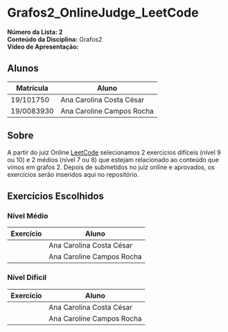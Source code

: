# Grafos2_OnlineJudge_LeetCode

**Número da Lista: 2** </br>
**Conteúdo da Disciplina:** Grafos2 </br>
**Vídeo de Apresentação:**

## Alunos
|Matrícula | Aluno |
| -- | -- |
| 19/101750   |  Ana Carolina Costa César |
| 19/0083930  |  Ana Caroline Campos Rocha |

## Sobre 
A partir do juiz Online [LeetCode](https://leetcode.com/) selecionamos 2 exercícios difíceis (nível 9 ou 10) e 2 médios (nível 7 ou 8) que estejam relacionado ao conteúdo que vimos em grafos 2. Depois de submetidos no juiz online e aprovados, os exercícios serão inseridos aqui no repositório.

## Exercícios Escolhidos

### Nível Médio

|Exercício | Aluno |
| -- | -- |
|  | Ana Carolina Costa César |
|  | Ana Caroline Campos Rocha |

### Nível Difícil

|Exercício | Aluno |
| -- | -- |
|  | Ana Carolina Costa César |
|  | Ana Caroline Campos Rocha |
